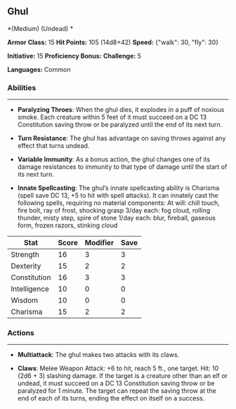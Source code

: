 ## Ghul
*(Medium) (Undead) *

**Armor Class:** 15
**Hit Points:** 105 (14d8+42)
**Speed:** {"walk": 30, "fly": 30}

**Initiative:** 15
**Proficiency Bonus:**
**Challenge:** 5

**Languages:** Common

### Abilities
 --- 
- **Paralyzing Throes**: When the ghul dies, it explodes in a puff of noxious smoke. Each creature within 5 feet of it must succeed on a DC 13 Constitution saving throw or be paralyzed until the end of its next turn.

- **Turn Resistance**: The ghul has advantage on saving throws against any effect that turns undead.

- **Variable Immunity**: As a bonus action, the ghul changes one of its damage resistances to immunity to that type of damage until the start of its next turn.

- **Innate Spellcasting**: The ghul’s innate spellcasting ability is Charisma (spell save DC 13, +5 to hit with spell attacks). It can innately cast the following spells, requiring no material components:
At will: chill touch, fire bolt, ray of frost, shocking grasp
3/day each: fog cloud, rolling thunder, misty step, spire of stone
1/day each: blur, fireball, gaseous form, frozen razors, stinking cloud



| Stat | Score | Modifier | Save |
| ---- | ---- | ---- | ---- |
| Strength | 16 | 3 | 3 |
| Dexterity | 15 | 2 | 2 |
| Constitution | 16 | 3 | 3 |
| Intelligence | 10 | 0 | 0 |
| Wisdom | 10 | 0 | 0 |
| Charisma | 15 | 2 | 2 |

### Actions
 --- 
- **Multiattack**: The ghul makes two attacks with its claws.

- **Claws**: Melee Weapon Attack: +6 to hit, reach 5 ft., one target. Hit: 10 (2d6 + 3) slashing damage. If the target is a creature other than an elf or undead, it must succeed on a DC 13 Constitution saving throw or be paralyzed for 1 minute. The target can repeat the saving throw at the end of each of its turns, ending the effect on itself on a success.

